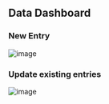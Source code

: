  ## Data Dashboard 
 
### New Entry
![image](https://github.com/user-attachments/assets/f772fccc-9fc7-4f41-a0b3-af70d4c4c751)

### Update existing entries
![image](https://github.com/user-attachments/assets/49caa627-6d90-4c00-b497-81df932e3e5a)
